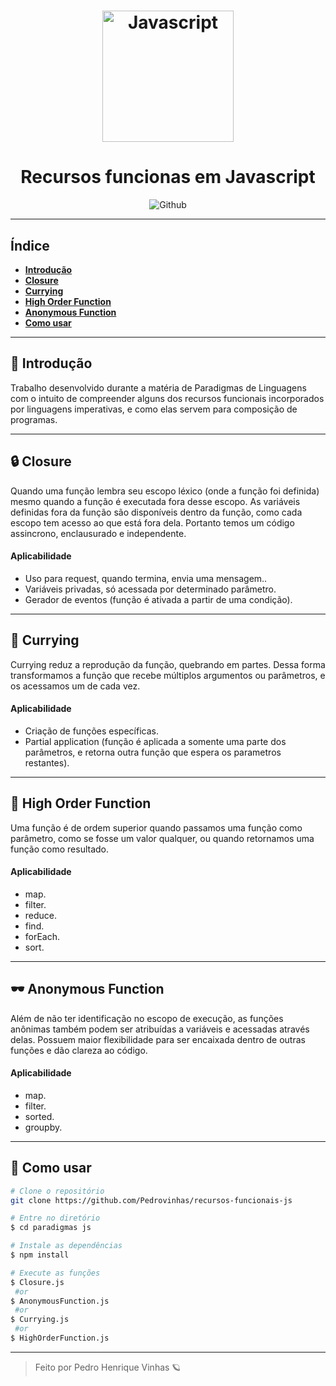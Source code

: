 <h1 align="center">

<img width="210px" alt="Javascript" src= "https://upload.wikimedia.org/wikipedia/commons/6/6a/JavaScript-logo.png"> 
   </h1>

<div align="center">

# Recursos funcionas em Javascript

</div>

<p align="center">

<img alt="Github" src="https://img.shields.io/badge/Javascript-ecma2018-yellow?logo=javascript&style=plastic">

---
## Índice

- [**Introdução**](#-Introdução)  
- [**Closure**](#-closure)  
- [**Currying**](#-currying)
- [**High Order Function**](#-High-Order-Function)
- [**Anonymous Function**](#-Anonymous-Function)
- [**Como usar**](#-Como-usar)


---
## 🧾 Introdução
Trabalho desenvolvido durante a matéria de Paradigmas de Linguagens com o intuito de compreender alguns dos recursos funcionais incorporados por linguagens imperativas, e como elas servem para composição de programas.

---
## 🔒 Closure  
Quando uma função lembra seu escopo léxico (onde a função foi definida) mesmo quando a função é executada fora desse escopo. As variáveis definidas fora da função são disponíveis dentro da função, como cada escopo tem acesso ao que está fora dela. Portanto temos um código assincrono, enclausurado e independente.
#### Aplicabilidade
* Uso para request, quando termina, envia uma mensagem..
* Variáveis privadas, só acessada por determinado parâmetro.
* Gerador de eventos (função é ativada a partir de uma condição).

---

## 🍛 Currying 
Currying reduz a reprodução da função, quebrando em partes. Dessa forma transformamos a função que recebe múltiplos argumentos ou parâmetros, e os acessamos um de cada vez.

#### Aplicabilidade
* Criação de funções específicas.
* Partial application (função é aplicada a somente uma parte dos parâmetros, e retorna outra função que espera os parametros restantes).
---
## 👑 High Order Function 

Uma função é de ordem superior quando passamos uma função como parâmetro, como se fosse um valor qualquer, ou quando retornamos uma função como resultado.
#### Aplicabilidade
* map.
* filter.
* reduce.
* find.
* forEach.
* sort.

---
## 🕶 Anonymous Function 
Além de não ter identificação no escopo de execução, as funções anônimas também podem ser atribuídas a variáveis e acessadas através delas. Possuem maior flexibilidade para ser encaixada dentro de outras funções e dão clareza ao código.
#### Aplicabilidade
* map.
* filter.
* sorted.
* groupby.
---

## 🔧 Como usar 
```bash
# Clone o repositório
git clone https://github.com/Pedrovinhas/recursos-funcionais-js

# Entre no diretório
$ cd paradigmas js

# Instale as dependências
$ npm install

# Execute as funções
$ Closure.js
 #or
$ AnonymousFunction.js
 #or
$ Currying.js
 #or
$ HighOrderFunction.js
```

---
> Feito por Pedro Henrique Vinhas 🪐
